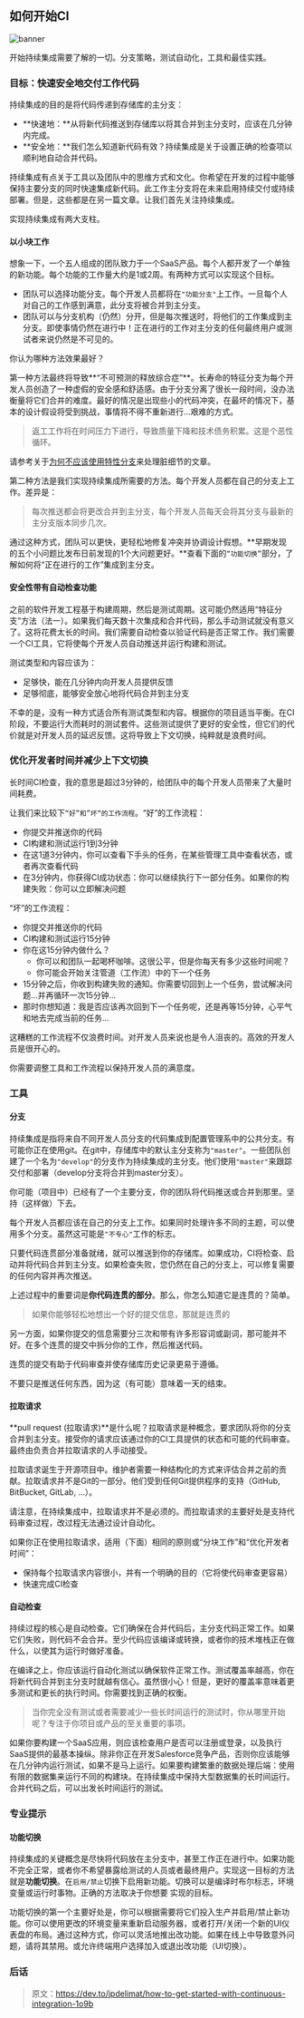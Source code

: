 ## 如何开始CI

![banner](https://res.cloudinary.com/practicaldev/image/fetch/s--VTL0errv--/c_limit%2Cf_auto%2Cfl_progressive%2Cq_auto%2Cw_880/https://thepracticaldev.s3.amazonaws.com/i/8vor9xy8genttailwmra.jpg)

开始持续集成需要了解的一切。分支策略，测试自动化，工具和最佳实践。

### 目标：快速安全地交付工作代码

持续集成的目的是将代码传递到存储库的主分支：

- **快速地：**从将新代码推送到存储库以将其合并到主分支时，应该在几分钟内完成。
- **安全地：**我们怎么知道新代码有效？持续集成是关于设置正确的检查项以顺利地自动合并代码。

持续集成有点关于工具以及团队中的思维方式和文化。你希望在开发的过程中能够保持主要分支的同时快速集成新代码。此工作主分支将在未来启用持续交付或持续部署。但是，这些都是在另一篇文章。让我们首先关注持续集成。

实现持续集成有两大支柱。

#### 以小块工作

想象一下，一个五人组成的团队致力于一个SaaS产品。每个人都开发了一个单独的新功能。每个功能的工作量大约是1或2周。有两种方式可以实现这个目标。

- 团队可以选择功能分支。每个开发人员都将在`"功能分支"`上工作。一旦每个人对自己的工作感到满意，此分支将被合并到主分支。
- 团队可以与分支机构（仍然）分开，但是每次推送时，将他们的工作集成到主分支。即使事情仍然在进行中！正在进行的工作对主分支的任何最终用户或测试者来说仍然是不可见的。

你认为哪种方法效果最好？

第一种方法最终将导致**“不可预测的释放综合症”**。长寿命的特征分支为每个开发人员创造了一种虚假的安全感和舒适感。由于分支分离了很长一段时间，没办法衡量将它们合并的难度。最好的情况是出现些小的代码冲突，在最坏的情况下，基本的设计假设将受到挑战，事情将不得不重新进行...艰难的方式。

> 返工工作将在时间压力下进行，导致质量下降和技术债务积累。这是个恶性循环。

请参考关于[为何不应该使用特性分支](https://fire.ci/blog/why-you-should-not-use-feature-branches/)来处理脏细节的文章。

第二种方法是我们实现持续集成所需要的方法。每个开发人员都在自己的分支上工作。差异是：

> 每次推送都会将更改合并到主分支，每个开发人员每天会将其分支与最新的主分支版本同步几次。

通过这种方式，团队可以更快，更轻松地修复冲突并协调设计假想。**早期发现的五个小问题比发布日前发现的1个大问题更好。**查看下面的`“功能切换”`部分，了解如何将“正在进行的工作”集成到主分支。

#### 安全性带有自动检查功能

之前的软件开发工程基于构建周期，然后是测试周期。这可能仍然适用“特征分支”方法（法一）。如果我们每天数十次集成和合并代码，那么手动测试就没有意义了。这将花费太长的时间。我们需要自动检查以验证代码是否正常工作。我们需要一个CI工具，它将使每个开发人员自动推送并运行构建和测试。

测试类型和内容应该为：

- 足够快，能在几分钟内向开发人员提供反馈
- 足够彻底，能够安全放心地将代码合并到主分支

不幸的是，没有一种方式适合所有测试类型和内容。根据你的项目适当平衡。在CI阶段，不要运行大而耗时的测试套件。这些测试提供了更好的安全性，但它们的代价就是对开发人员的延迟反馈。这将导致上下文切换，纯粹就是浪费时间。

### 优化开发者时间并减少上下文切换

长时间CI检查，我的意思是超过3分钟的，给团队中的每个开发人员带来了大量时间耗费。

让我们来比较下`“好”和”坏“的工作流程`。“好”的工作流程：

- 你提交并推送你的代码
- CI构建和测试运行1到3分钟
- 在这1道3分钟内，你可以查看下手头的任务，在某些管理工具中查看状态，或者再次查看代码
- 在3分钟内，你获得CI成功状态：你可以继续执行下一部分任务。如果你的构建失败：你可以立即解决问题

“坏”的工作流程：

- 你提交并推送你的代码
- CI构建和测试运行15分钟
- 你在这15分钟内做什么？
	- 你可以和团队一起喝杯咖啡。这很公平，但是你每天有多少这些时间呢？
	- 你可能会开始关注管道（工作流）中的下一个任务
- 15分钟之后，你收到构建失败的通知。你需要切回到上一个任务，尝试解决问题...并再循环一次15分钟...
- 那时你想知道：我是否应该再次回到下一个任务呢，还是再等15分钟，心平气和地去完成当前的任务...

这糟糕的工作流程不仅浪费时间。对开发人员来说也是令人沮丧的。高效的开发人员是很开心的。

你需要调整工具和工作流程以保持开发人员的满意度。

### 工具

#### 分支

持续集成是指将来自不同开发人员分支的代码集成到配置管理系中的公共分支。有可能你正在使用git。在git中，存储库中的默认主分支称为`"master"`。一些团队创建了一个名为`"develop"`的分支作为持续集成的主分支。他们使用`"master"`来跟踪交付和部署（develop分支将合并到master分支）。

你可能（项目中）已经有了一个主要分支，你的团队将代码推送或合并到那里。坚持（这样做）下去。

每个开发人员都应该在自己的分支上工作。如果同时处理许多不同的主题，可以使用多个分支。虽然这可能是`"不专心"`工作的标志。

只要代码连贯部分准备就绪，就可以推送到你的存储库。如果成功，CI将检查、启动并将代码合并到主分支。如果检查失败，您仍然在自己的分支上，可以修复需要的任何内容并再次推送。

上述过程中的重要词是**你代码连贯的部分**。那么，你怎么知道它是连贯的？简单。

> 如果你能够轻松地想出一个好的提交信息，那就是连贯的

另一方面，如果你提交的信息需要分三次和带有许多形容词或副词，那可能并不好。在多个连贯的提交中拆分你的工作，然后推送代码。

连贯的提交有助于代码审查并使存储库历史记录更易于遵循。

不要只是推送任何东西，因为这（有可能）意味着一天的结束。

#### 拉取请求

**pull request (拉取请求)**是什么呢？拉取请求是种概念，要求团队将你的分支合并到主分支。接受你的请求应该通过你的CI工具提供的状态和可能的代码审查。最终由负责合并拉取请求的人手动接受。

拉取请求诞生于开源项目中。维护者需要一种结构化的方式来评估合并之前的贡献。拉取请求并不是Git的一部分。他们受到任何Git提供程序的支持（GitHub, BitBucket, GitLab, ...）。

请注意，在持续集成中，拉取请求并不是必须的。而拉取请求的主要好处是支持代码审查过程，改过程无法通过设计自动化。

如果你正在使用拉取请求，适用（下面）相同的原则或“分块工作”和“优化开发者时间”：

- 保持每个拉取请求内容很小，并有一个明确的目的（它将使代码审查更容易）
- 快速完成CI检查

#### 自动检查

持续过程的核心是自动检查。它们确保在合并代码后，主分支代码正常工作。如果它们失败，则代码不会合并。至少代码应该编译或转换，或者你的技术堆栈正在做什么，以使其为运行时做好准备。

在编译之上，你应该运行自动化测试以确保软件正常工作。测试覆盖率越高，你在将新代码合并到主分支时就越有信心。虽然很小心！但是，更好的覆盖率意味着更多测试和更长的执行时间。你需要找到正确的权衡。

> 当你完全没有测试或者需要减少一些长时间运行的测试时，你从哪里开始呢？专注于你项目或产品的至关重要的事项。

如果你要构建一个SaaS应用，则应该检查用户是否可以注册或登录，以及执行SaaS提供的最基本操纵。除非你正在开发Salesforce竞争产品，否则你应该能够在几分钟内运行测试，如果不是马上运行。如果要构建繁重的数据处理后端：使用有限的数据集来运行不同的构建块。在持续集成中保持大型数据集的长时间运行。合并代码之后，可以出发长时间运行的测试。

### 专业提示

#### 功能切换

持续集成的关键概念是尽快将代码放在主分支中，甚至工作正在进行中。如果功能不完全正常，或者你不希望暴露给测试的人员或者最终用户。实现这一目标的方法就是**功能切换**。在`启用/禁止`切换下启用新功能。切换可以是编译时布尔标志，环境变量或运行时事物。正确的方法取决于你想要 实现的目标。

功能切换的第一个主要好处是，你可以根据需要将它们投入生产并启用/禁止新功能。你可以使用更改的环境变量来重新启动服务器，或者打开/关闭一个新的UI仪表盘的布局。通过这种方式，你可以灵活地推出改功能。如果在线上中导致意外问题，请将其禁用。或允许终端用户选择加入或退出改功能（UI切换）。

























### 后话

> 原文：https://dev.to/jpdelimat/how-to-get-started-with-continuous-integration-1o9b